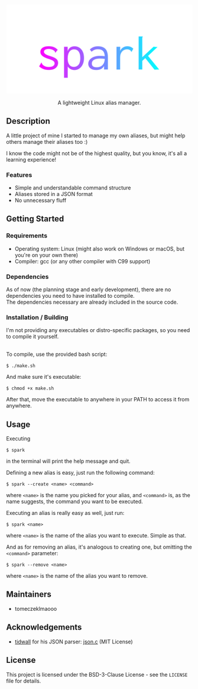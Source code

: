 <p align="center">
	<img src="assets/spark.svg" width="512px">
</p>

<p align="center">A lightweight Linux alias manager.</p>

## Description
A little project of mine I started to manage my own aliases, but might help others manage their aliases too :)

I know the code might not be of the highest quality, but you know, it's all a learning experience!

### Features

- Simple and understandable command structure
- Aliases stored in a JSON format
- No unnecessary fluff

## Getting Started
### Requirements

- Operating system: Linux (might also work on Windows or macOS, but you're on your own there)
- Compiler: gcc (or any other compiler with C99 support)

### Dependencies
As of now (the planning stage and early development), there are no dependencies you need to have installed to compile.<br>
The dependencies necessary are already included in the source code.

### Installation / Building
I'm not providing any executables or distro-specific packages, so you need to compile it yourself.<br><br>

To compile, use the provided bash script:
```
$ ./make.sh
```
And make sure it's executable:
```
$ chmod +x make.sh
```
After that, move the executable to anywhere in your PATH to access it from anywhere.

## Usage

Executing
```
$ spark
```
in the terminal will print the help message and quit.<br>

Defining a new alias is easy, just run the following command:
```
$ spark --create <name> <command>
```
where `<name>` is the name you picked for your alias, and `<command>` is, as the name suggests, the command you want to be executed.<br>

Executing an alias is really easy as well, just run:
```
$ spark <name>
```
where `<name>` is the name of the alias you want to execute. Simple as that.<br>

And as for removing an alias, it's analogous to creating one, but omitting the `<command>` parameter:
```
$ spark --remove <name>
```
where `<name>` is the name of the alias you want to remove.

## Maintainers

- tomeczeklmaooo

## Acknowledgements

- [tidwall](https://github.com/tidwall) for his JSON parser: [json.c](https://github.com/tidwall/json.c) (MIT License)

## License
This project is licensed under the BSD-3-Clause License - see the <code>LICENSE</code> file for details.